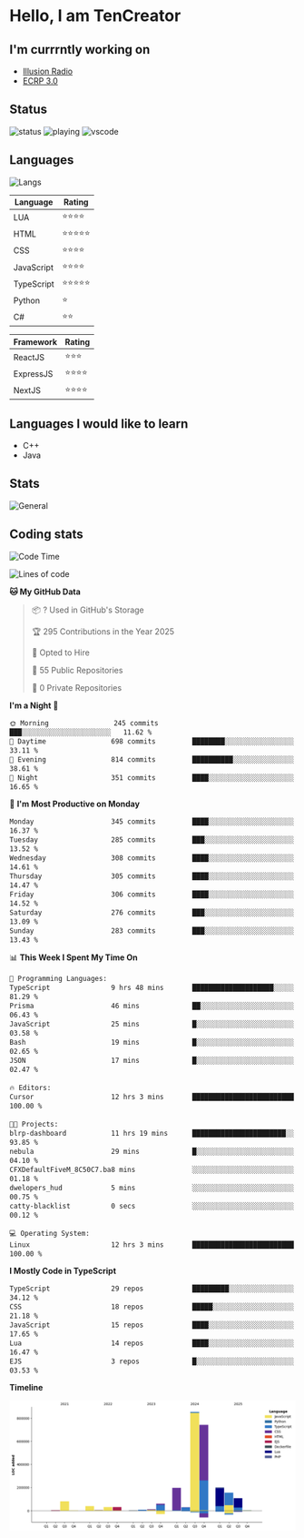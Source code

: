 # Hello, I am TenCreator

## I'm currrntly working on
- [Illusion Radio](https://illusionradio.co.uk/)
- [ECRP 3.0](http://github.com/Emerald-Coast-Roleplay/)

## Status
![status](https://api.statusbadges.me/badge/status/518334475038359555?simple=true&style=for-the-badge)
![playing](https://api.statusbadges.me/badge/playing/518334475038359555?style=for-the-badge)
![vscode](https://api.statusbadges.me/badge/vscode/518334475038359555?style=for-the-badge)

## Languages
![Langs](https://github-readme-stats.vercel.app/api/top-langs/?username=tencreator&layout=compact&theme=radical)


|Language|Rating|
|--------|------|
|LUA|⭐️⭐️⭐️⭐️|
|HTML|⭐️⭐️⭐️⭐️⭐️|
|CSS|⭐️⭐️⭐️⭐️|
|JavaScript|⭐️⭐️⭐️⭐️|
|TypeScript|⭐️⭐️⭐️⭐️⭐️|
|Python|⭐️|
|C#|⭐️⭐️ |

|Framework|Rating|
|--------|------|
|ReactJS|⭐️⭐️⭐|
|ExpressJS|⭐️⭐️⭐️⭐️|
|NextJS|⭐️⭐️⭐⭐️|

## Languages I would like to learn
- C++
- Java

## Stats
![General](https://github-readme-stats.vercel.app/api?username=tencreator&show_icons=true&theme=radical)

## Coding stats

<!--START_SECTION:waka-->
![Code Time](http://img.shields.io/badge/Code%20Time-465%20hrs%2055%20mins-blue)

![Lines of code](https://img.shields.io/badge/From%20Hello%20World%20I%27ve%20Written-2.0%20million%20lines%20of%20code-blue)

**🐱 My GitHub Data** 

> 📦 ? Used in GitHub's Storage 
 > 
> 🏆 295 Contributions in the Year 2025
 > 
> 💼 Opted to Hire
 > 
> 📜 55 Public Repositories 
 > 
> 🔑 0 Private Repositories 
 > 
**I'm a Night 🦉** 

```text
🌞 Morning                245 commits         ███░░░░░░░░░░░░░░░░░░░░░░   11.62 % 
🌆 Daytime                698 commits         ████████░░░░░░░░░░░░░░░░░   33.11 % 
🌃 Evening                814 commits         ██████████░░░░░░░░░░░░░░░   38.61 % 
🌙 Night                  351 commits         ████░░░░░░░░░░░░░░░░░░░░░   16.65 % 
```
📅 **I'm Most Productive on Monday** 

```text
Monday                   345 commits         ████░░░░░░░░░░░░░░░░░░░░░   16.37 % 
Tuesday                  285 commits         ███░░░░░░░░░░░░░░░░░░░░░░   13.52 % 
Wednesday                308 commits         ████░░░░░░░░░░░░░░░░░░░░░   14.61 % 
Thursday                 305 commits         ████░░░░░░░░░░░░░░░░░░░░░   14.47 % 
Friday                   306 commits         ████░░░░░░░░░░░░░░░░░░░░░   14.52 % 
Saturday                 276 commits         ███░░░░░░░░░░░░░░░░░░░░░░   13.09 % 
Sunday                   283 commits         ███░░░░░░░░░░░░░░░░░░░░░░   13.43 % 
```


📊 **This Week I Spent My Time On** 

```text
💬 Programming Languages: 
TypeScript               9 hrs 48 mins       ████████████████████░░░░░   81.29 % 
Prisma                   46 mins             ██░░░░░░░░░░░░░░░░░░░░░░░   06.43 % 
JavaScript               25 mins             █░░░░░░░░░░░░░░░░░░░░░░░░   03.58 % 
Bash                     19 mins             █░░░░░░░░░░░░░░░░░░░░░░░░   02.65 % 
JSON                     17 mins             █░░░░░░░░░░░░░░░░░░░░░░░░   02.47 % 

🔥 Editors: 
Cursor                   12 hrs 3 mins       █████████████████████████   100.00 % 

🐱‍💻 Projects: 
blrp-dashboard           11 hrs 19 mins      ███████████████████████░░   93.85 % 
nebula                   29 mins             █░░░░░░░░░░░░░░░░░░░░░░░░   04.10 % 
CFXDefaultFiveM_8C50C7.ba8 mins              ░░░░░░░░░░░░░░░░░░░░░░░░░   01.18 % 
dwelopers_hud            5 mins              ░░░░░░░░░░░░░░░░░░░░░░░░░   00.75 % 
catty-blacklist          0 secs              ░░░░░░░░░░░░░░░░░░░░░░░░░   00.12 % 

💻 Operating System: 
Linux                    12 hrs 3 mins       █████████████████████████   100.00 % 
```

**I Mostly Code in TypeScript** 

```text
TypeScript               29 repos            █████████░░░░░░░░░░░░░░░░   34.12 % 
CSS                      18 repos            █████░░░░░░░░░░░░░░░░░░░░   21.18 % 
JavaScript               15 repos            ████░░░░░░░░░░░░░░░░░░░░░   17.65 % 
Lua                      14 repos            ████░░░░░░░░░░░░░░░░░░░░░   16.47 % 
EJS                      3 repos             █░░░░░░░░░░░░░░░░░░░░░░░░   03.53 % 
```



**Timeline**

![Lines of Code chart](https://raw.githubusercontent.com/tencreator/tencreator/main/assets/bar_graph.png)


<!--END_SECTION:waka-->
